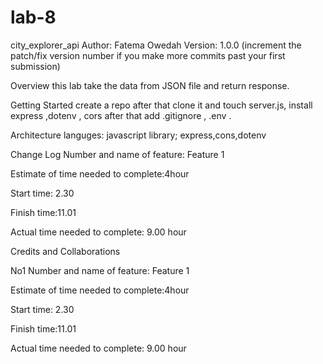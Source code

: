 # lab-8
city_explorer_api Author: Fatema Owedah Version: 1.0.0 (increment the patch/fix version number if you make more commits past your first submission)

Overview this lab take the data from JSON file and return response.

Getting Started create a repo after that clone it and touch server.js, install express ,dotenv , cors after that add .gitignore , .env .

Architecture languges: javascript library; express,cons,dotenv

Change Log Number and name of feature: Feature 1

Estimate of time needed to complete:4hour

Start time: 2.30

Finish time:11.01

Actual time needed to complete: 9.00 hour

Credits and Collaborations 

No1 Number and name of feature: Feature 1

Estimate of time needed to complete:4hour

Start time: 2.30

Finish time:11.01

Actual time needed to complete: 9.00 hour